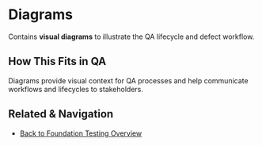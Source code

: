 # Diagrams  

Contains **visual diagrams** to illustrate the QA lifecycle and defect workflow.  


## How This Fits in QA
Diagrams provide visual context for QA processes and help communicate workflows and lifecycles to stakeholders.

## Related & Navigation
- [Back to Foundation Testing Overview](../README.md)
